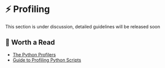 # ⚡ Profiling

This section is under discussion, detailed guidelines will be released soon

## 🪩 Worth a Read

- [The Python Profilers](https://docs.python.org/3/library/profile.html)
- [Guide to Profiling Python Scripts](https://stackabuse.com/guide-to-profiling-python-scripts/)
